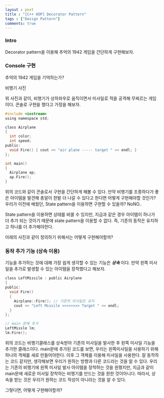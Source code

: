 ```yaml
---
layout : post
title : "[C++ OOP] Decorator Pattern" 
tags : ["Design Pattern"]
comments: true
---
```

### Intro
Decorator pattern을 이용해 추억의 1942 게임을 간단하게 구현해보자.

### Console 구현
추억의 1942 게임을 기억하는가?

비행기 사진

위 사진과 같이, 비행기가 상하좌우로 움직이면서 미사일로 적을 공격해 무찌르는 게임이다.
콘솔로 구현을 했다고 가정을 해보자.

```c
#include <iostream>
using namespace std;

class Airplane
{
  int color;
  int speed;
public:
  void Fire() { cout << "air plane ----- target " << endl; }
};

int main()
{
  Airplane ap;
  ap.Fire();
}
```

위의 코드와 같이 콘솔로서 구현을 간단하게 해볼 수 있다.
만약 비행기를 조종하다가 좋은 아이템을 발견해 총알이 한발 더 나갈 수 있다고 한다면 어떻게 구현해야할 것인가?
우리가 이전에 배웠던, State pattern을 이용하면 구현할 수 있을까? NoNO..

State pattern을 이용하면 상태를 바꿀 수 있지만, 지금과 같은 경우 아이템이 하나가 더 추가 되는 것이기 때문에 state pattern을 이용할 수 없다. 즉, 기존의 동작은 유지하고 하나를 더 추가해야한다.

아래의 사진과 같이 정의하기 위해서는 어떻게 구현해야할까?

### 동작 추가 기능 (상속 이용)
기능을 추가하는 것에 대해 가장 쉽게 생각할 수 있는 기능은 ***상속*** 이다.
만약 왼쪽 미사일을 추가로 발생할 수 있는 아이템을 장착했다고 해보자.

```c
class LeftMissile : public Airplane
{
public:
  void Fire()
  {
    Airplane::Fire(); // 기존의 미사일은 유지
    cout << "Left Missile >>>>>>>> Target " << endl;
  }
};

// main 문에 추가
LeftMissle lm;
lm.Fire();
```

위의 코드는 비행기클래스를 상속받아 기존의 미사일을 발사한 후 왼쪽 미사일 기능을 추가한 클래스이다. 
main문에 추가된 코드를 보면, 우리는 왼쪽미사일을 사용하기 위해 하나의 객체를 새로 만들어야한다. 이후 그 객체를 이용해 미사일을 사용한다. 잘 동작하는 코드 같지만, 생각해보면 우리가 원하는 방향과 다른 코드라는 것을 알 수 있다. 우리는 기존의 비행기에 왼쪽 미사일 발사 아이템을 장착하는 것을 원했지만, 지금과 같이 main문에 새로운 미사일 장착하는 비행기를 만드는 것을 원한 것이아니다. 따라서, 상속을 받는 것은 우리가 원하는 코드 작성이 아니라는 것을 알 수 있다.

그렇다면, 어떻게 구현해야할까?

### 
